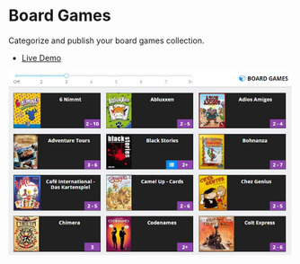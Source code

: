 # Board Games

Categorize and publish your board games collection.

 - [Live Demo](https://darekkay.com/board-games)

![Screenshot](screenshot.jpg)

